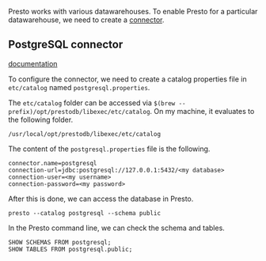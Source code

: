 Presto works with various datawarehouses. To enable Presto for a particular
datawarehouse, we need to create a [connector](https://prestodb.io/docs/current/connector.html).

## PostgreSQL connector

[documentation](https://prestodb.io/docs/current/connector/postgresql.html)

To configure the connector, we need to create a catalog properties file in
`etc/catalog` named `postgresql.properties`.

The `etc/catalog` folder can be accessed via
`$(brew --prefix)/opt/prestodb/libexec/etc/catalog`. On my machine, it evaluates
to the following folder.

```
/usr/local/opt/prestodb/libexec/etc/catalog
```

The content of the `postgresql.properties` file is the following.

```
connector.name=postgresql
connection-url=jdbc:postgresql://127.0.0.1:5432/<my database>
connection-user=<my username>
connection-password=<my password>
```

After this is done, we can access the database in Presto.

```
presto --catalog postgresql --schema public
```

In the Presto command line, we can check the schema and tables.

```
SHOW SCHEMAS FROM postgresql;
SHOW TABLES FROM postgresql.public;
```
